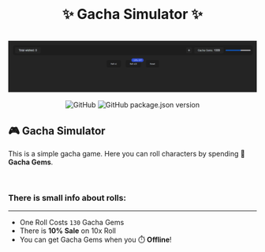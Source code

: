 ﻿<br>
<h1 align="center">✨ <b>Gacha Simulator</b> ✨</h1>
<br>
<img src="./Images/preview.png" alt="preview" />
<br>
<div align="center">

![GitHub](https://img.shields.io/github/license/PoweredDeveloper/GachaSimulator?color=%23f1f1f1&log=github&logoColor=%23f1f1f1&styl=for-the-badge)
![GitHub package.json version](https://img.shields.io/github/package-json/v/PoweredDeveloper/GachaSimulator?color=%23f1f1f1&logo=semver&logoColor=%23f1f1f1&styl=for-the-badge)

</div>

## 🎮 Gacha Simulator
This is a simple gacha game. Here you can roll characters  by spending 💎 **Gacha Gems**.

<br>

### There is small info about rolls:
---
- One Roll Costs ` 130 ` Gacha Gems
- There is **10% Sale** on 10x Roll 
- You can get Gacha Gems when you ⏱️ **Offline**!
